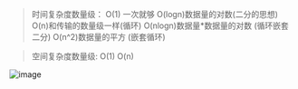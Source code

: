 > 时间复杂度数量级：
O(1) 一次就够
O(logn)数据量的对数(二分的思想)
O(n)和传输的数量级一样(循环)
O(nlogn)数据量*数据量的对数 (循环嵌套二分)
O(n^2)数据量的平方 (嵌套循环)

> 空间复杂度数量级:
O(1) 
O(n) 

![image](https://note.youdao.com/yws/public/resource/488f3bf54a29a2eee5561c5e8bba83dc/xmlnote/WEBRESOURCE85446ce5458aa4561297ebff51f4d7d1/152)
